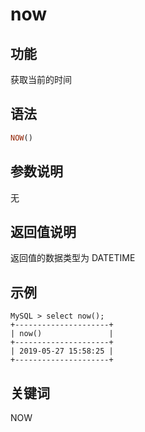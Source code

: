 # now

## 功能

获取当前的时间

## 语法

```Haskell
NOW()
```

## 参数说明

无

## 返回值说明

返回值的数据类型为 DATETIME

## 示例

```Plain Text
MySQL > select now();
+---------------------+
| now()               |
+---------------------+
| 2019-05-27 15:58:25 |
+---------------------+
```

## 关键词

NOW
